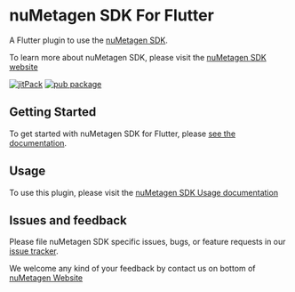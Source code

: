 # nuMetagen SDK For Flutter

A Flutter plugin to use the [nuMetagen SDK](https://numetagen.id/).

To learn more about nuMetagen SDK, please visit
the [nuMetagen SDK website](https://docs.numetagen.id/)

[![jitPack](https://jitpack.io/v/nuMetagen/nuMetagenSDKAndroid.svg)](https://jitpack.io/#nuMetagen/nuMetagenSDKAndroid)
[![pub package](https://img.shields.io/pub/v/numetagen_sdk_flutter.svg)](https://pub.dev/packages/numetagen_sdk_flutter)

## Getting Started

To get started with nuMetagen SDK for Flutter,
please [see the documentation](https://docs.numetagen.id/introduction/getting-started).

## Usage

To use this plugin, please visit
the [nuMetagen SDK Usage documentation](https://docs.numetagen.id/Introduction/usage)

## Issues and feedback

Please file nuMetagen SDK specific issues, bugs, or feature requests in
our [issue tracker](https://github.com/nuMetagen/docs/issues).

We welcome any kind of your feedback by contact us on bottom
of [nuMetagen Website](https://numetagen.id/)

